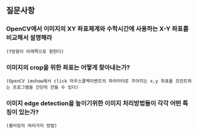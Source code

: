 

## 질문사항
### OpenCV에서 이미지의 XY 좌표체계와 수학시간에 사용하는 X-Y 좌표를 비교해서 설명해라
    (Y방향이 아래쪽으로 향한다)
### 이미지의 crop을 위한 좌표는 어떻게 찾아내는가?
    (OpenCV imshow에서 click 마우스콜백이벤트의 파라미터로 주어지는 x,y 좌표를 프린트하는 프로그램을 간단히 만들 수 있다)
### 이미지 edge detection을 높이기위한 이미지 처리방법들이 각각 어떤 특징이 있는가?
    (블러링의 여러가지 방법)